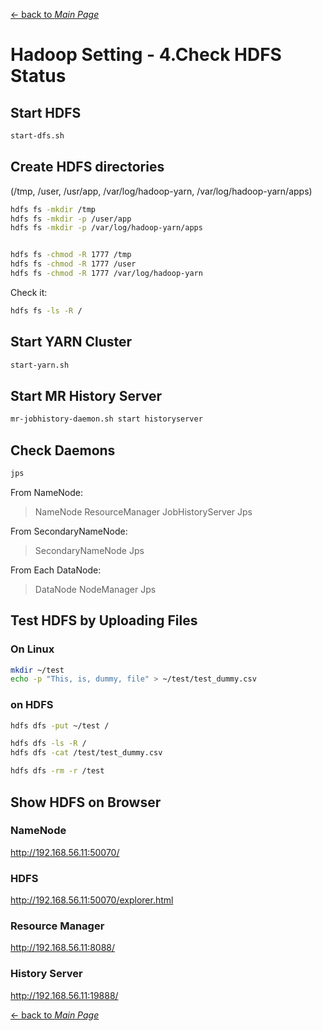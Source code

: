 [← back to *Main Page*](https://github.com/dawkiny/Hadoop/blob/master/README.md)



# Hadoop Setting - 4.Check HDFS Status


## Start HDFS

```sh
start-dfs.sh
```

## Create HDFS directories
(/tmp, /user, /usr/app, /var/log/hadoop-yarn, /var/log/hadoop-yarn/apps)

```sh
hdfs fs -mkdir /tmp
hdfs fs -mkdir -p /user/app
hdfs fs -mkdir -p /var/log/hadoop-yarn/apps


hdfs fs -chmod -R 1777 /tmp
hdfs fs -chmod -R 1777 /user
hdfs fs -chmod -R 1777 /var/log/hadoop-yarn
```

Check it:
```sh
hdfs fs -ls -R /
```

## Start YARN Cluster

```sh
start-yarn.sh
```

## Start MR History Server

```sh
mr-jobhistory-daemon.sh start historyserver
```


## Check Daemons

```sh
jps
```

From NameNode:
>NameNode
>ResourceManager
>JobHistoryServer
>Jps

From SecondaryNameNode:
>SecondaryNameNode
>Jps

From Each DataNode:
>DataNode
>NodeManager
>Jps


## Test HDFS by Uploading Files

### On Linux
```sh
mkdir ~/test
echo -p "This, is, dummy, file" > ~/test/test_dummy.csv 
```


### on HDFS

```sh
hdfs dfs -put ~/test /

hdfs dfs -ls -R /
hdfs dfs -cat /test/test_dummy.csv

hdfs dfs -rm -r /test
```

## Show HDFS on Browser

### NameNode
http://192.168.56.11:50070/

### HDFS
http://192.168.56.11:50070/explorer.html

### Resource Manager
http://192.168.56.11:8088/

### History Server
http://192.168.56.11:19888/




[← back to *Main Page*](https://github.com/dawkiny/Hadoop/blob/master/README.md)
